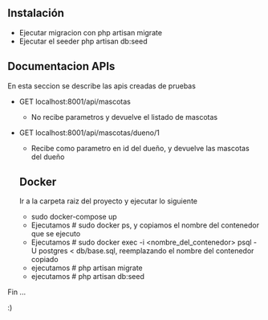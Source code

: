 ## Instalación
- Ejecutar migracion con php artisan migrate
- Ejecutar el seeder php artisan db:seed
  
## Documentacion APIs 

En esta seccion se describe las apis creadas de pruebas

- GET localhost:8001/api/mascotas 
  - No recibe parametros y devuelve el listado de mascotas
- GET localhost:8001/api/mascotas/dueno/1
  - Recibe como parametro en id del dueño, y devuelve las mascotas del dueño
  
  ## Docker
  Ir a la carpeta raiz del proyecto y ejecutar lo siguiente
  - sudo docker-compose up
  - Ejecutamos # sudo docker ps, y copiamos el nombre del contenedor que se ejecuto
  - Ejecutamos # sudo docker exec -i <nombre_del_contenedor> psql -U postgres < db/base.sql, reemplazando el nombre del contenedor copiado
  - ejecutamos # php artisan migrate
  - ejecutamos # php artisan db:seed

Fin ...

:) 
